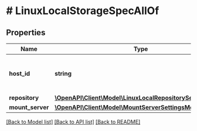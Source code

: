 # # LinuxLocalStorageSpecAllOf

## Properties

Name | Type | Description | Notes
------------ | ------------- | ------------- | -------------
**host_id** | **string** | ID of the server that is used as a backup repository. |
**repository** | [**\OpenAPI\Client\Model\LinuxLocalRepositorySettingsModel**](LinuxLocalRepositorySettingsModel.md) |  |
**mount_server** | [**\OpenAPI\Client\Model\MountServerSettingsModel**](MountServerSettingsModel.md) |  |

[[Back to Model list]](../../README.md#models) [[Back to API list]](../../README.md#endpoints) [[Back to README]](../../README.md)
